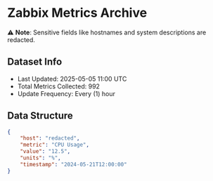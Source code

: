 # Zabbix Metrics Archive

⚠️ **Note**: Sensitive fields like hostnames and system descriptions are redacted.

## Dataset Info
- Last Updated: 2025-05-05 11:00 UTC
- Total Metrics Collected: 992
- Update Frequency: Every (1) hour

## Data Structure
```json
{
    "host": "redacted",
    "metric": "CPU Usage",
    "value": "12.5",
    "units": "%",
    "timestamp": "2024-05-21T12:00:00"
}
```
